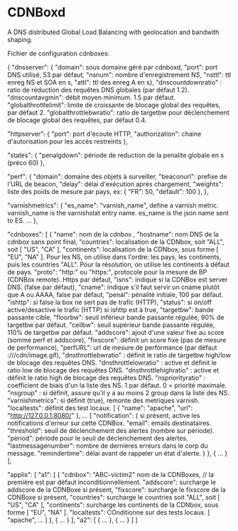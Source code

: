 # CDNBoxd
A DNS distributed Global Load Balancing with geolocation and bandwith shaping.

Fichier de configuration cdnboxes:

{
  "dnsserver": { 
     "domain": sous domaine géré par cdnboxd,
     "port": port DNS utilisé, 53 par défaut,
     "nsnum": nombre d'enregistrement NS,
     "nsttl": ttl enreg NS et SOA en s,
     "attl": ttl des enreg A en s}, 
     "dnscountdownratio" : ratio de réduction des requêtes DNS globales (par défaut 1.2).
     "dnscountavgmin": débit moyen minimum. 1.5 par défaut.
     "globalthrottlelimit": limite de croissante de blocage global des requêtes, par défaut 2.
     "globalthrottlebwratio": ratio de targetbw pour déclenchement de blocage global des requêtes, par défaut 0.4.

  "httpserver": {
     "port": port d'écoute HTTP,
     "authorization": chaine d'autorisation pour les accès restreints },

  "states": { 
     "penalgdown": période de reduction de la penalite globale en s (préco 60) },

  "perf": {
    "domain": domaine des objets à surveiller,
    "beaconurl": prefixe de l'URL de beacon,
    "delay": délai d'exécution après chargement,
    "weights": liste des poids de mesure par pays, ex: { "FR": 50, "default": 100 },
  },

  "varnishmetrics": {
    "es_name": "varnish_name", define a varnish metric. varnish_name is the varnishstat entry name. es_name is
        the json name sent to ES.
    ...
  },

  "cdnboxes": [
    { "name": nom de la cdnbox ,
      "hostname": nom DNS de la cdnbox sans point final,
      "countries": localisation de la CDNbox, soit "ALL", soit [ "US", "CA" ],
      "continents": localisation de la CDNbox, sous forme [ "EU", "NA" ]. Pour les NS, on utilise dans l'ordre:
          les pays, les continents, puis les countries "ALL". Pour la résolution, on utilise les continents à
          défaut de pays.
      "proto": "http:" ou "https:", protocole pour la mesure de BP (CDNBox remote). Https par défaut,
      "isns": indique si la CDNBox est server DNS. (false par défaut),
      "cname": indique s'il faut servir un cname plutôt que A ou AAAA, false par défaut,
      "penal": pénalité initiale, 100 par défaut.
      "ishttp": si false la box ne sert pas de trafic (HTTP),
      "status": si on/off  active/desactive le trafic (HTTP) si ishttp est à true,
      "targetbw": bande passante cible,
      "floorbw": seuil inférieur bande passante régulée, 90% de targetbw par défaut.
      "ceilbw": seuil supérieur bande passante régulée, 110% de targetbw par défaut.
      "addscore": ajout d'une valeur fixe au score (somme perf et addscore),
      "fixscore": définit un score fixe (pas de mesure de performance),
      "perfURL": url de mesure de performance (par défaut <proto>://<hostname>/cdn/image.gif),
      "dnsthrottlebwratio" : définit le ratio de targetbw high/low de blocage des requêtes DNS.
      "dnsthrottlelowratio" : active et définit le ratio low de blocage des requêtes DNS.
      "dnsthrottlehighratio" : active et définit le ratio high de blocage des requêtes DNS.
      "nspriorityratio" : coefficient de biais d'un la liste des NS. 1 par défaut. 0 = priorité maximale.
      "nsgroup" : si définit, assure qu'il y a au moins 2 group dans la liste des NS.
      "varnishmetrics": si définit (true), remonte des metriques varnish.
      "localtests": définit des test locaux. [ { "name": "apache", "url": "http://127.0.0.1:8080/" }, ... ]
      "notification": { si présent, active les notifications d'erreur sur cette CDNBox.
        "email": emails destinataires.
        "threshold": seuil de déclenchement des alertes (nombre sur période).
        "period": période pour le seuil de déclenchement des alertes.
        "lastmessagenumber": nombre de dernières erreurs dans le corp du message.
        "remindertime": délai avant de rappeler un état d'alerte.
      }
    },
    { ...
    }
  ],

  "applis": [
    "a1": [
      {
        "cdnbox": "ABC-victim2" nom de la CDNBoxes, // la première est par défaut inconditionnellement.
        "addscore": surcharge le addscore de la CDNBoxe si présent,
        "fixscore": surcharge le fixscore de la CDNBoxe si présent,
        "countries": surcharge le countries soit "ALL", soit [ "US", "CA" ],
        "continents": surcharge les continents de la CDNbox, sous forme [ "EU", "NA" ]. 
        "localtests": COnditionne sur des tests locaux. [ "apache", ... ]
      },
      { ...
      }
    ],
    "a2": [
      { ...
      },
      { ...
      }
    ]
  ]

